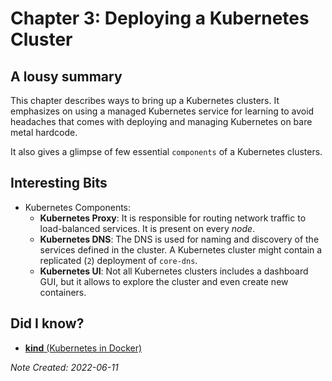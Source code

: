 # Chapter 3: Deploying a Kubernetes Cluster

## A lousy summary

This chapter describes ways to bring up a Kubernetes clusters.
It emphasizes on using a managed Kubernetes service for learning
to avoid headaches that comes with deploying and managing Kubernetes
on bare metal hardcode.

It also gives a glimpse of few essential `components` of a Kubernetes
clusters.

## Interesting Bits

- Kubernetes Components:
  - **Kubernetes Proxy**: It is responsible for routing network traffic to
    load-balanced services. It is present on every *node*.
  - **Kubernetes DNS**: The DNS is used for naming and discovery of the services
    defined in the cluster. A Kubernetes cluster might contain a replicated (`2`)
    deployment of `core-dns`.
  - **Kubernetes UI**: Not all Kubernetes clusters includes a dashboard GUI,
    but it allows to explore the cluster and even create new containers.

## Did I know?

- [**kind** (Kubernetes in Docker)](https://kind.sigs.k8s.io/)

*Note Created: 2022-06-11*
